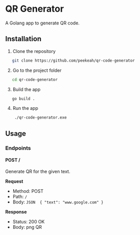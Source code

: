 # QR Generator

A Golang app to generate QR code.

## Installation
 1. Clone the repository
 ```sh
    git clone https://github.com/peekeah/qr-code-generator 
 ```

 2. Go to the project folder
 ```sh
    cd qr-code-generator
 ```

 3. Build the app
 ```sh
    go build .
 ```

4. Run the app
```sh
    ./qr-code-generator.exe
```


## Usage

### Endpoints

#### POST /

Generate QR for the given text.

**Request**

- Method: POST
- Path: `/`
- Body: `JSON 
    {
        "text": "www.google.com"
    }
`

**Response**

- Status: 200 OK
- Body: png QR


